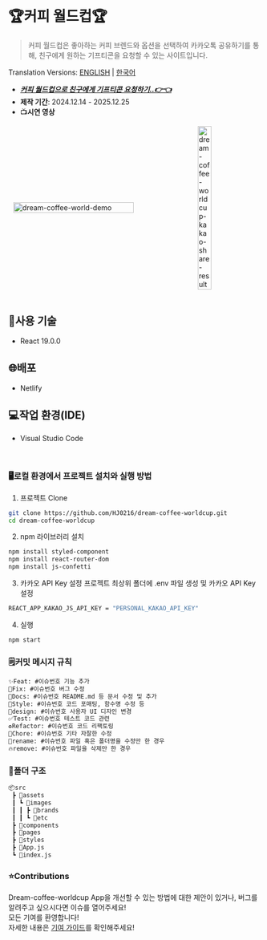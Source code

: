 # 🏆커피 월드컵🏆
>커피 월드컵은 좋아하는 커피 브렌드와 옵션을 선택하여 카카오톡 공유하기를 통해, 친구에게 원하는 기프티콘을 요청할 수 있는 사이트입니다.

Translation Versions: [ENGLISH](README-en.md) | [한국어](README.md)

* [***커피 월드컵으로 친구에게 기프티콘 요청하기..👉👈***](https://hj0216.netlify.app/)
* **제작 기간**: 2024.12.14 - 2025.12.25
* 📺**시연 영상**
<div style="display: flex; justify-content: space-around; align-items: center;">
  <img src="https://github.com/user-attachments/assets/a225dc1c-7611-4c01-a3c8-d59dfd413dff" alt="dream-coffee-world-demo" width="69%" />
  <img src="https://github.com/user-attachments/assets/18f75129-4fca-449d-9c0c-fa853144eadf" alt="dream-coffee-worldcup-kakao-share-result" width="23%" />
</div>

</br>

## 📜사용 기술
* React 19.0.0


## 🌐배포
* Netlify


## 💻작업 환경(IDE)
* Visual Studio Code

</br>

### 🖥️로컬 환경에서 프로젝트 설치와 실행 방법
1. 프로젝트 Clone
```bash
git clone https://github.com/HJ0216/dream-coffee-worldcup.git
cd dream-coffee-worldcup
```

2. npm 라이브러리 설치
```bash
npm install styled-component
npm install react-router-dom
npm install js-confetti
```

3. 카카오 API Key 설정
프로젝트 최상위 폴더에 .env 파일 생성 및 카카오 API Key 설정
```bash
REACT_APP_KAKAO_JS_API_KEY = "PERSONAL_KAKAO_API_KEY"
```

4. 실행
```bash
npm start
```


### 🗒️커밋 메시지 규칙
```txt
✨Feat: #이슈번호 기능 추가
🐛Fix: #이슈번호 버그 수정
📝Docs: #이슈번호 README.md 등 문서 수정 및 추가
🎨Style: #이슈번호 코드 포매팅, 함수명 수정 등
💄design: #이슈번호 사용자 UI 디자인 변경
✅Test: #이슈번호 테스트 코드 관련
♻️Refactor: #이슈번호 코드 리팩토링
🧹Chore: #이슈번호 기타 자잘한 수정
🚚rename: #이슈번호 파일 혹은 폴더명을 수정만 한 경우
🔥remove: #이슈번호 파일을 삭제만 한 경우
```


### 📂폴더 구조
```txt
📦src
 ┣ 📂assets
 ┃ ┗ 📂images
 ┃ ┃ ┣ 📂brands
 ┃ ┃ ┗ 📂etc
 ┣ 📂components
 ┣ 📂pages
 ┣ 📂styles
 ┣ 📜App.js
 ┗ 📜index.js
```


### ⭐Contributions
Dream-coffee-worldcup App을 개선할 수 있는 방법에 대한 제안이 있거나, 버그를 알려주고 싶으시다면 이슈를 열어주세요!  
모든 기여를 환영합니다!  
자세한 내용은 [기여 가이드](CONTRIBUTING.md)를 확인해주세요!
